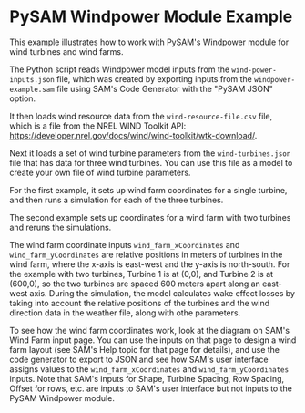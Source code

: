 # PySAM Windpower Module Example

This example illustrates how to work with PySAM's Windpower module for wind turbines and wind farms.

The Python script reads Windpower model inputs from the `wind-power-inputs.json` file, which was created by exporting inputs from the `windpower-example.sam` file using SAM's Code Generator with the "PySAM JSON" option.

It then loads wind resource data from the `wind-resource-file.csv` file, which is a file from the NREL WIND Toolkit API: https://developer.nrel.gov/docs/wind/wind-toolkit/wtk-download/.

Next it loads a set of wind turbine parameters from the `wind-turbines.json` file that has data for three wind turbines. You can use this file as a model to create your own file of wind turbine parameters.

For the first example, it sets up wind farm coordinates for a single turbine, and then runs a simulation for each of the three turbines.

The second example sets up coordinates for a wind farm with two turbines and reruns the simulations.

The wind farm coordinate inputs `wind_farm_xCoordinates` and `wind_farm_yCoordinates` are relative positions in meters of turbines in the wind farm, where the x-axis is east-west and the y-axis is north-south. For the example with two turbines, Turbine 1 is at (0,0), and Turbine 2 is at (600,0), so the two turbines are spaced 600 meters apart along an east-west axis. During the simulation, the model calculates wake effect losses by taking into account the relative positions of the turbines and the wind direction data in the weather file, along with othe parameters.

To see how the wind farm coordinates work, look at the diagram on SAM's Wind Farm input page. You can use the inputs on that page to design a wind farm layout (see SAM's Help topic for that page for details), and use the code generator to export to JSON and see how SAM's user interface assigns values to the `wind_farm_xCoordinates` and `wind_farm_yCoordinates` inputs. Note that SAM's inputs for Shape, Turbine Spacing, Row Spacing, Offset for rows, etc. are inputs to SAM's user interface but not inputs to the PySAM Windpower module.